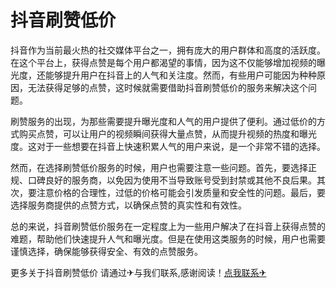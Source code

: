 # 抖音刷赞低价

抖音作为当前最火热的社交媒体平台之一，拥有庞大的用户群体和高度的活跃度。在这个平台上，获得点赞是每个用户都渴望的事情，因为这不仅能够增加视频的曝光度，还能够提升用户在抖音上的人气和关注度。然而，有些用户可能因为种种原因，无法获得足够的点赞，这时候就需要借助抖音刷赞低价的服务来解决这个问题。

刷赞服务的出现，为那些需要提升曝光度和人气的用户提供了便利。通过低价的方式购买点赞，可以让用户的视频瞬间获得大量点赞，从而提升视频的热度和曝光度。这对于一些想要在抖音上快速积累人气的用户来说，是一个非常不错的选择。

然而，在选择刷赞低价服务的时候，用户也需要注意一些问题。首先，要选择正规、口碑良好的服务商，以免因为使用不当导致账号受到封禁或其他不良后果。其次，要注意价格的合理性，过低的价格可能会引发质量和安全性的问题。最后，要选择服务商提供的点赞方式，以确保点赞的真实性和有效性。

总的来说，抖音刷赞低价服务在一定程度上为一些用户解决了在抖音上获得点赞的难题，帮助他们快速提升人气和曝光度。但是在使用这类服务的时候，用户也需要谨慎选择，确保能够获得安全、有效的点赞服务。

更多关于抖音刷赞低价 请通过✈与我们联系,感谢阅读！[点我联系✈](https://u.k02.cc)